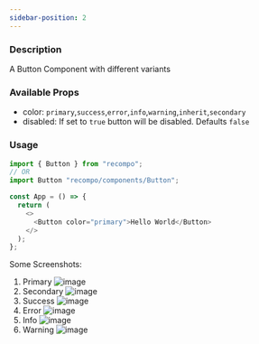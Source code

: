```yaml
---
sidebar-position: 2
---
```


### Description

A Button Component with different variants

### Available Props

- color: `primary`,`success`,`error`,`info`,`warning`,`inherit`,`secondary`
- disabled: If set to `true` button will be disabled. Defaults `false`

### Usage

```js
import { Button } from "recompo";
// OR
import Button "recompo/components/Button";

const App = () => {
  return (
    <>
      <Button color="primary">Hello World</Button>
    </>
  );
};
```

Some Screenshots:
1. Primary
![image](https://user-images.githubusercontent.com/76196237/159159195-f9763ac2-37cb-4f59-a025-e12daba394cf.png)
2. Secondary
![image](https://user-images.githubusercontent.com/76196237/159159204-0a2930a8-cd1e-4d90-a06d-f4d0518e0b08.png)
3. Success
![image](https://user-images.githubusercontent.com/76196237/159159210-c50c097f-3938-4d84-9abe-6735b4ddad93.png)
4. Error
![image](https://user-images.githubusercontent.com/76196237/159159221-14c85b15-4ef3-461c-a299-0ea533004ea1.png)
5. Info
![image](https://user-images.githubusercontent.com/76196237/159159230-37c906a8-71f8-47e6-9a7f-ebef9873ae27.png)
6. Warning
![image](https://user-images.githubusercontent.com/76196237/159159239-a1b522ec-6021-4f27-8252-390a3bae7099.png)
